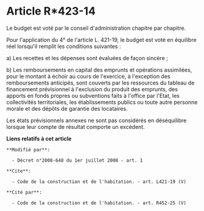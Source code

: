 # Article R*423-14

Le budget est voté par le conseil d'administration chapitre par chapitre. 

Pour l'application du 4° de l'article L. 421-19, le budget est voté en équilibre réel lorsqu'il remplit les conditions
suivantes : 

a) Les recettes et les dépenses sont évaluées de façon sincère ; 

b) Les remboursements en capital des emprunts et opérations assimilées, pour le montant à échoir au cours de l'exercice, à
l'exception des remboursements anticipés, sont couverts par les ressources du tableau de financement prévisionnel à
l'exclusion du produit des emprunts, des apports en fonds propres ou subventions faits à l'office par l'Etat, les
collectivités territoriales, les établissements publics ou toute autre personne morale et des dépôts de garantie des
locataires. 

Les états prévisionnels annexes ne sont pas considérés en déséquilibre lorsque leur compte de résultat comporte un excédent.

**Liens relatifs à cet article**

	**Modifié par**:

	  - Décret n°2008-648 du 1er juillet 2008 - art. 1

	**Cite**:

	  - Code de la construction et de l'habitation. - art. L421-19 (V)

	**Cité par**:

	  - Code de la construction et de l'habitation. - art. R452-25 (V)
